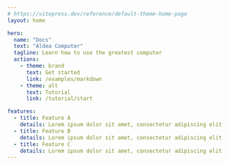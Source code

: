 ```yaml
---
# https://vitepress.dev/reference/default-theme-home-page
layout: home

hero:
  name: "Docs"
  text: "Aldea Computer"
  tagline: Learn how to use the greatest computer
  actions:
    - theme: brand
      text: Get started
      link: /examples/markdown
    - theme: alt
      text: Tutorial
      link: /tutorial/start

features:
  - title: Feature A
    details: Lorem ipsum dolor sit amet, consectetur adipiscing elit
  - title: Feature B
    details: Lorem ipsum dolor sit amet, consectetur adipiscing elit
  - title: Feature C
    details: Lorem ipsum dolor sit amet, consectetur adipiscing elit
---
```

